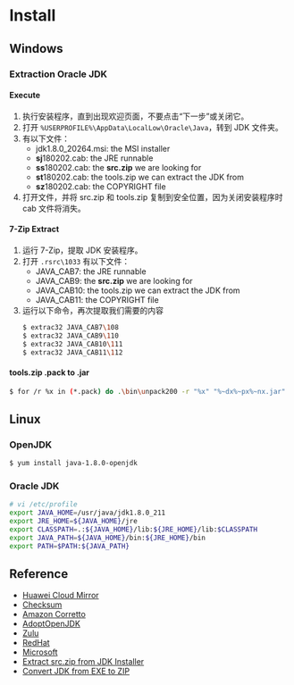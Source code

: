 # Install

## Windows

### Extraction Oracle JDK

#### Execute

1. 执行安装程序，直到出现欢迎页面，不要点击“下一步”或关闭它。
2. 打开 `%USERPROFILE%\AppData\LocalLow\Oracle\Java`，转到 JDK 文件夹。
3. 有以下文件：
   - jdk1.8.0_20264.msi: the MSI installer
   - **sj**180202.cab: the JRE runnable
   - **ss**180202.cab: the **src.zip** we are looking for
   - **st**180202.cab: the tools.zip we can extract the JDK from
   - **sz**180202.cab: the COPYRIGHT file
4. 打开文件，并将 src.zip 和 tools.zip 复制到安全位置，因为关闭安装程序时 cab 文件将消失。

#### 7-Zip Extract

1. 运行 7-Zip，提取 JDK 安装程序。
2. 打开 `.rsrc\1033` 有以下文件：
   - JAVA_CAB7: the JRE runnable
   - JAVA_CAB9: the **src.zip** we are looking for
   - JAVA_CAB10: the tools.zip we can extract the JDK from
   - JAVA_CAB11: the COPYRIGHT file
3. 运行以下命令，再次提取我们需要的内容
   ```sh
   $ extrac32 JAVA_CAB7\108
   $ extrac32 JAVA_CAB9\110
   $ extrac32 JAVA_CAB10\111
   $ extrac32 JAVA_CAB11\112
   ```

#### tools.zip .pack to .jar

```sh
$ for /r %x in (*.pack) do .\bin\unpack200 -r "%x" "%~dx%~px%~nx.jar"
```

## Linux

### OpenJDK

```sh
$ yum install java-1.8.0-openjdk
```

### Oracle JDK

```sh
# vi /etc/profile
export JAVA_HOME=/usr/java/jdk1.8.0_211
export JRE_HOME=${JAVA_HOME}/jre
export CLASSPATH=.:${JAVA_HOME}/lib:${JRE_HOME}/lib:$CLASSPATH
export JAVA_PATH=${JAVA_HOME}/bin:${JRE_HOME}/bin
export PATH=$PATH:${JAVA_PATH}
```


## Reference

- [Huawei Cloud Mirror](https://mirrors.huaweicloud.com/java/jdk/8u202-b08/)
- [Checksum](https://www.oracle.com/webfolder/s/digest/8u202checksum.html)
- [Amazon Corretto](https://aws.amazon.com/cn/corretto/)
- [AdoptOpenJDK](https://adoptopenjdk.net/)
- [Zulu](https://www.azul.com/downloads/)
- [RedHat](https://developers.redhat.com/products/openjdk/download)
- [Microsoft](https://www.microsoft.com/openjdk)
- [Extract src.zip from JDK Installer](https://bgasparotto.com/extract-src-zip-jdk-installer)
- [Convert JDK from EXE to ZIP](https://bgasparotto.com/convert-jdk-exe-zip)

